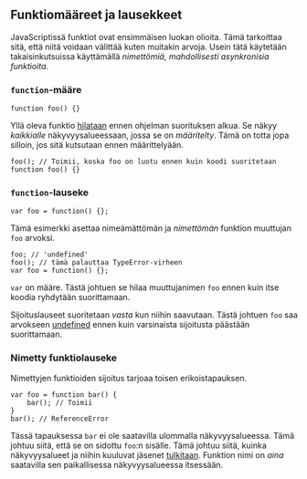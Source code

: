 ## Funktiomääreet ja lausekkeet

JavaScriptissä funktiot ovat ensimmäisen luokan olioita. Tämä tarkoittaa sitä, että niitä voidaan välittää kuten muitakin arvoja. Usein tätä käytetään takaisinkutsuissa käyttämällä *nimettömiä, mahdollisesti asynkronisia funktioita*. 

### `function`-määre

    function foo() {}

Yllä oleva funktio [hilataan](#function.scopes) ennen ohjelman suorituksen alkua. Se näkyy *kaikkialle* näkyvyysalueessaan, jossa se on *määritelty*. Tämä on totta jopa silloin, jos sitä kutsutaan ennen määrittelyään.

    foo(); // Toimii, koska foo on luotu ennen kuin koodi suoritetaan
    function foo() {}

### `function`-lauseke

    var foo = function() {};

Tämä esimerkki asettaa nimeämättömän ja *nimettömän* funktion muuttujan `foo` arvoksi.

    foo; // 'undefined'
    foo(); // tämä palauttaa TypeError-virheen
    var foo = function() {};

`var` on määre. Tästä johtuen se hilaa muuttujanimen `foo` ennen kuin itse koodia ryhdytään suorittamaan.

Sijoituslauseet suoritetaan *vasta* kun niihin saavutaan. Tästä johtuen `foo` saa arvokseen [undefined](#core.undefined) ennen kuin varsinaista sijoitusta päästään suorittamaan.

### Nimetty funktiolauseke

Nimettyjen funktioiden sijoitus tarjoaa toisen erikoistapauksen.

    var foo = function bar() {
        bar(); // Toimii
    }
    bar(); // ReferenceError

Tässä tapauksessa `bar` ei ole saatavilla ulommalla näkyvyysalueessa. Tämä johtuu siitä, että se on sidottu `foo`:n sisälle. Tämä johtuu siitä, kuinka näkyvyysalueet ja niihin kuuluvat jäsenet [tulkitaan](#function.scopes). Funktion nimi on *aina* saatavilla sen paikallisessa näkyvyysalueessa itsessään.

